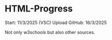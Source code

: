 <h1>HTML-Progress</h1>
Start: 11/3/2025 (VSC)
Upload GitHub: 16/3/2025

Not only w3schools but also other sources. 

